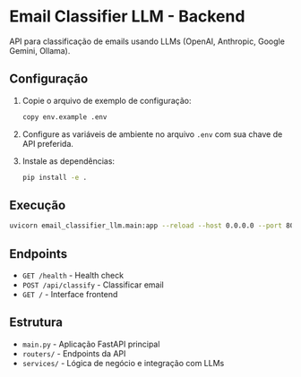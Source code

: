 # Email Classifier LLM - Backend

API para classificação de emails usando LLMs (OpenAI, Anthropic, Google Gemini, Ollama).

## Configuração

1. Copie o arquivo de exemplo de configuração:
   ```bash
   copy env.example .env
   ```

2. Configure as variáveis de ambiente no arquivo `.env` com sua chave de API preferida.

3. Instale as dependências:
   ```bash
   pip install -e .
   ```

## Execução

```bash
uvicorn email_classifier_llm.main:app --reload --host 0.0.0.0 --port 8000
```

## Endpoints

- `GET /health` - Health check
- `POST /api/classify` - Classificar email
- `GET /` - Interface frontend

## Estrutura

- `main.py` - Aplicação FastAPI principal
- `routers/` - Endpoints da API
- `services/` - Lógica de negócio e integração com LLMs
